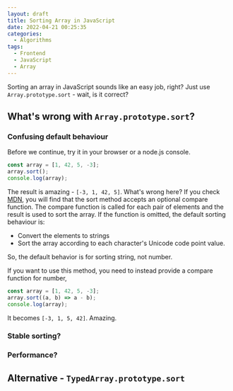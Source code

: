 ```yaml
---
layout: draft
title: Sorting Array in JavaScript
date: 2022-04-21 00:25:35
categories:
  - Algorithms
tags:
  - Frontend
  - JavaScript
  - Array
---
```


Sorting an array in JavaScript sounds like an easy job, right? Just use `Array.prototype.sort` - wait, is it correct?

## What's wrong with `Array.prototype.sort`?

### Confusing default behaviour
Before we continue, try it in your browser or a node.js console.

```javascript
const array = [1, 42, 5, -3];
array.sort();
console.log(array);
```

The result is amazing - `[-3, 1, 42, 5]`. What's wrong here? If you check [MDN](https://developer.mozilla.org/en-US/docs/Web/JavaScript/Reference/Global_Objects/Array/sort), you will find that the sort method accepts an optional compare function. The compare function is called for each pair of elements and the result is used to sort the array. If the function is omitted, the default sorting behaviour is:

- Convert the elements to strings
- Sort the array according to each character's Unicode code point value.

So, the default behavior is for sorting string, not number. 

If you want to use this method, you need to instead provide a compare function for number,

```javascript
const array = [1, 42, 5, -3];
array.sort((a, b) => a - b);
console.log(array);
```

It becomes `[-3, 1, 5, 42]`. Amazing.

### Stable sorting?

### Performance?

## Alternative - `TypedArray.prototype.sort`
